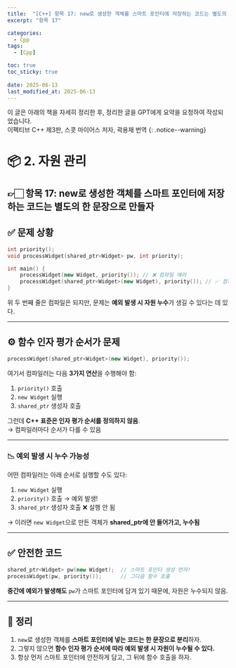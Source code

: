 ```yaml
---
title:  "[C++] 항목 17: new로 생성한 객체를 스마트 포인터에 저장하는 코드는 별도의 한 문장으로 만들자"
excerpt: "항목 17"

categories:
  - Cpp
tags:
  - [Cpp]

toc: true
toc_sticky: true
 
date: 2025-06-13
last_modified_at: 2025-06-13
---
```

이 글은 아래의 책을 자세히 정리한 후, 정리한 글을 GPT에게 요약을 요청하여 작성되었습니다.  
이펙티브 C++ 제3판, 스콧 마이어스 저자, 곽용재 번역
{: .notice--warning}

# 📦 2. 자원 관리
## 👉🏻 항목 17: new로 생성한 객체를 스마트 포인터에 저장하는 코드는 별도의 한 문장으로 만들자

## ✅ 문제 상황

```cpp
int priority();
void processWidget(shared_ptr<Widget> pw, int priority);

int main() {
    processWidget(new Widget, priority()); // ❌ 컴파일 에러
    processWidget(shared_ptr<Widget>(new Widget), priority()); // ✅ 컴파일 가능
}
```

위 두 번째 줄은 컴파일은 되지만, 문제는 **예외 발생 시 자원 누수**가 생길 수 있다는 데 있다.

---

## ⚙️ 함수 인자 평가 순서가 문제

```cpp
processWidget(shared_ptr<Widget>(new Widget), priority());
```

여기서 컴파일러는 다음 **3가지 연산**을 수행해야 함:

1. `priority()` 호출
2. `new Widget` 실행
3. `shared_ptr` 생성자 호출

그런데 **C++ 표준은 인자 평가 순서를 정의하지 않음**.  
→ 컴파일러마다 순서가 다를 수 있음

---

### 📉 예외 발생 시 누수 가능성

어떤 컴파일러는 아래 순서로 실행할 수도 있다:

1. `new Widget` 실행
2. `priority()` 호출 → 예외 발생!
3. `shared_ptr` 생성자 호출 ❌ 실행 안 됨

→ 이러면 `new Widget`으로 만든 객체가 **shared\_ptr에 안 들어가고, 누수됨**

---

## ✅ 안전한 코드

```cpp
shared_ptr<Widget> pw(new Widget);  // 스마트 포인터 생성 먼저!
processWidget(pw, priority());      // 그다음 함수 호출
```

**중간에 예외가 발생해도** `pw`가 스마트 포인터에 담겨 있기 때문에, 자원은 누수되지 않음.

---

## 🧐 정리

1. `new`로 생성한 객체를 **스마트 포인터에 넣는 코드는 한 문장으로 분리**하자.
2. 그렇지 않으면 **함수 인자 평가 순서에 따라 예외 발생 시 자원이 누수될 수 있다.**
3. 항상 먼저 스마트 포인터에 안전하게 담고, 그 뒤에 함수 호출을 하자.